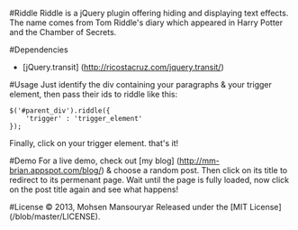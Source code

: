 #Riddle
Riddle is a jQuery plugin offering hiding and displaying text effects. The name comes from Tom Riddle's diary which 
appeared in Harry Potter and the Chamber of Secrets.

#Dependencies
- [jQuery.transit] (http://ricostacruz.com/jquery.transit/)

#Usage
Just identify the div containing your paragraphs & your trigger element, then pass their ids to riddle like this:

    $('#parent_div').riddle({
        'trigger' : 'trigger_element'
    });
    
Finally, click on your trigger element. that's it!

#Demo
For a live demo, check out [my blog] (http://mm-brian.appspot.com/blog/) & choose a random post. Then click on its title
to redirect to its permenant page. Wait until the page is fully loaded, now click on the post title again and see what
happens!

#License
© 2013, Mohsen Mansouryar Released under the [MIT License] (/blob/master/LICENSE).
